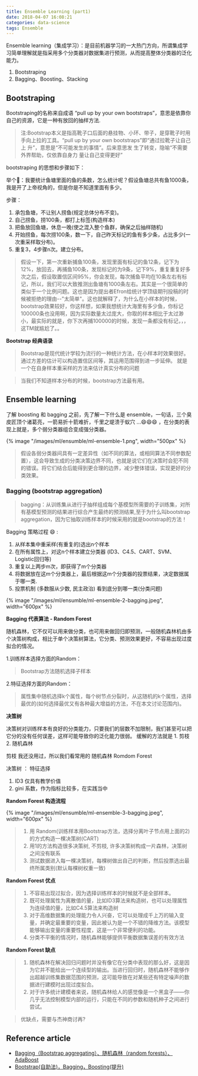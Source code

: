 ```yaml
---
title: Ensemble Learning (part1)
date: 2018-04-07 16:08:21
categories: data-science
tags: Ensemble
---
```


Ensemble learning（集成学习）：是目前机器学习的一大热门方向，所谓集成学习简单理解就是指采用多个分类器对数据集进行预测，从而提高整体分类器的泛化能力。

<!-- more -->

1. Bootstraping
2. Bagging、Boosting、Stacking

## Bootstraping

Bootstraping的名称来自成语 “pull up by your own bootstraps”，意思是依靠你自己的资源，它是一种有放回的抽样方法.

> 注:Bootstrap本义是指高靴子口后面的悬挂物、小环、带子，是穿靴子时用手向上拉的工具。“pull up by your own bootstraps”即“通过拉靴子让自己上 升”，意思是“不可能发生的事情”。后来意思发 生了转变，隐喻“不需要外界帮助，仅依靠自身力 量让自己变得更好”

bootstraping 的思想和步骤如下：

举个🌰：我要统计鱼塘里面的鱼的条数，怎么统计呢？假设鱼塘总共有鱼1000条，我是开了上帝视角的，但是你是不知道里面有多少。

步骤：

1. 承包鱼塘，不让别人捞鱼(规定总体分布不变)。
2. 自己捞鱼，捞100条，都打上标签(构造样本)
3. 把鱼放回鱼塘，休息一晚(使之混入整个鱼群，确保之后抽样随机)
4. 开始捞鱼，每次捞100条，数一下，自己昨天标记的鱼有多少条，占比多少(一次重采样取分布)。
5. 重复3，4步骤n次。建立分布。

> 假设一下，第一次重新捕鱼100条，发现里面有标记的鱼12条，记下为12%，放回去，再捕鱼100条，发现标记的为9条，记下9%，重复重复好多次之后，假设取置信区间95%，你会发现，每次捕鱼平均在10条左右有标记，所以，我们可以大致推测出鱼塘有1000条左右。其实是一个很简单的类似于一个比例问题。这也是因为提出者Efron给统计学顶级期刊投稿的时候被拒绝的理由--"太简单"。这也就解释了，为什么在小样本的时候，bootstrap效果较好，你这样想，如果我想统计大海里有多少鱼，你标记100000条也没用啊，因为实际数量太过庞大，你取的样本相比于太过渺小，最实际的就是，你下次再捕100000的时候，发现一条都没有标记，，，这TM就尴尬了。。

**Bootstrap 经典语录**

> Bootstrap是现代统计学较为流行的一种统计方法，在小样本时效果很好。通过方差的估计可以构造置信区间等，其运用范围得到进一步延伸。
> 就是一个在自身样本重采样的方法来估计真实分布的问题

> 当我们不知道样本分布的时候，bootstrap方法最有用。

## Ensemble learning

了解 boosting 和 bagging 之前，先了解一下什么是 ensemble，一句话，三个臭皮匠顶个诸葛亮，一箭易折十箭难折，千里之堤溃于蚁穴 …😄😄😄 ，在分类的表现上就是，多个弱分类器组合变成强分类器。

{% image "/images/ml/ensumble/ml-ensemble-1.png", width="500px" %}

> 假设各弱分类器间具有一定差异性（如不同的算法，或相同算法不同参数配置），这会导致生成的分类决策边界不同，也就是说它们在决策时会犯不同的错误。将它们结合后能得到更合理的边界，减少整体错误，实现更好的分类效果。

### Bagging (bootstrap aggregation)

> bagging：从训练集从进行子抽样组成每个基模型所需要的子训练集，对所有基模型预测的结果进行综合产生最终的预测结果,至于为什么叫bootstrap aggregation，因为它抽取训练样本的时候采用的就是bootstrap的方法！

Bagging 策略过程 😄 :

1. 从样本集中重采样(有重复的)选出n个样本
2. 在所有属性上，对这n个样本建立分类器 (ID3、C4.5、CART、SVM、Logistic回归等)
3. 重复以上两步m次，即获得了m个分类器
4. 将数据放在这m个分类器上，最后根据这m个分类器的投票结果，决定数据属于哪一类.
5. 投票机制 (多数服从少数, 民主政治) 看到底分到哪一类(分类问题)

{% image "/images/ml/ensumble/ml-ensemble-2-bagging.jpeg", width="600px" %}

**Bagging 代表算法 - Random Forest**

随机森林，它不仅可以用来做分类，也可用来做回归即预测，一般随机森林机由多个决策树构成，相比于单个决策树算法，它分类、预测效果更好，不容易出现过度拟合的情况。

1.训练样本选择方面的Random：

> Bootstrap方法随机选择子样本

2.特征选择方面的Random：

> 属性集中随机选择k个属性，每个树节点分裂时，从这随机的k个属性，选择最优的(如何选择最优又有各种最大增益的方法，不在本文讨论范围内)。

**决策树**

决策树对训练样本有良好的分类能力，只要我们的层数不加限制，我们甚至可以把它分的没有任何误差，这样可能导致你的泛化能力很弱。 缓解的方法就是 1. 剪枝 2. 随机森林

剪枝 我还没用过，所以我们看常用的 随机森林 Romdom Forest

决策树 ： 特征选择

1. ID3 仅具有教学价值
2. gini 系数，作为指标比较多，在实践当中

**Random Forest 构造流程**

{% image "/images/ml/ensumble/ml-ensemble-3-bagging.jpeg", width="600px" %}

> 1. 用 Random(训练样本用Bootstrap方法，选择分离叶子节点用上面的2)的方式构造一棵决策树(CART)
> 2. 用1的方法构造很多决策树, 不剪枝, 许多决策树构成一片森林，决策树之间没有联系
> 3. 测试数据进入每一棵决策树，每棵树做出自己的判断，然后投票选出最终所属类别(默认每棵树权重一致)

**Random Forest 优点**

> 1. 不容易出现过拟合，因为选择训练样本的时候就不是全部样本。
> 2. 既可处理属性为离散值的量，比如ID3算法来构造树，也可以处理属性为连续值的量，比如C4.5算法来构造树
> 3. 对于高维数据集的处理能力令人兴奋，它可以处理成千上万的输入变量，并确定最重要的变量，因此被认为是一个不错的降维方法。该模型能够输出变量的重要性程度，这是一个非常便利的功能。
> 4. 分类不平衡的情况时，随机森林能够提供平衡数据集误差的有效方法

**Random Forest 缺点**

> 1. 随机森林在解决回归问题时并没有像它在分类中表现的那么好，这是因为它并不能给出一个连续型的输出。当进行回归时，随机森林不能够作出超越训练集数据范围的预测，这可能导致在对某些还有特定噪声的数据进行建模时出现过度拟合。
> 2. 对于许多统计建模者来说，随机森林给人的感觉像是一个黑盒子——你几乎无法控制模型内部的运行，只能在不同的参数和随机种子之间进行尝试。

> 优缺点，需要与杰神商讨再?


## Reference article

- [Bagging（Bootstrap aggregating）、随机森林（random forests）、AdaBoost][l1]
- [Bootstrap(自助法)，Bagging，Boosting(提升)][l2]

[l1]: https://www.jianshu.com/p/708dff71df3a
[l2]: https://blog.csdn.net/xlinsist/article/details/51475345

[img1]: /images/ml/ensumble/ml-ensemble-1.png
[img2]: /images/ml/ensumble/ml-ensemble-2-bagging.jpeg


